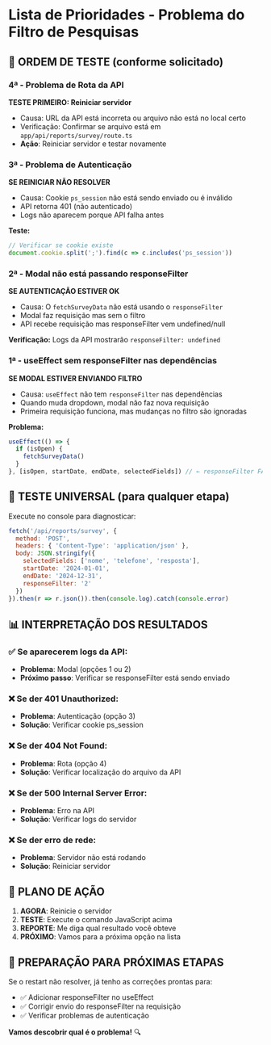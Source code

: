 # Lista de Prioridades - Problema do Filtro de Pesquisas

## 🎯 **ORDEM DE TESTE (conforme solicitado)**

### **4ª - Problema de Rota da API** 
**TESTE PRIMEIRO: Reiniciar servidor**
- Causa: URL da API está incorreta ou arquivo não está no local certo
- Verificação: Confirmar se arquivo está em `app/api/reports/survey/route.ts`
- **Ação**: Reiniciar servidor e testar novamente

### **3ª - Problema de Autenticação**
**SE REINICIAR NÃO RESOLVER**
- Causa: Cookie `ps_session` não está sendo enviado ou é inválido
- API retorna 401 (não autenticado)
- Logs não aparecem porque API falha antes

**Teste:**
```javascript
// Verificar se cookie existe
document.cookie.split(';').find(c => c.includes('ps_session'))
```

### **2ª - Modal não está passando responseFilter**
**SE AUTENTICAÇÃO ESTIVER OK**
- Causa: O `fetchSurveyData` não está usando o `responseFilter`
- Modal faz requisição mas sem o filtro
- API recebe requisição mas responseFilter vem undefined/null

**Verificação:** Logs da API mostrarão `responseFilter: undefined`

### **1ª - useEffect sem responseFilter nas dependências**
**SE MODAL ESTIVER ENVIANDO FILTRO**
- Causa: `useEffect` não tem `responseFilter` nas dependências
- Quando muda dropdown, modal não faz nova requisição
- Primeira requisição funciona, mas mudanças no filtro são ignoradas

**Problema:**
```typescript
useEffect(() => {
  if (isOpen) {
    fetchSurveyData()
  }
}, [isOpen, startDate, endDate, selectedFields]) // ← responseFilter FALTANDO
```

## 🧪 **TESTE UNIVERSAL (para qualquer etapa)**

Execute no console para diagnosticar:
```javascript
fetch('/api/reports/survey', {
  method: 'POST',
  headers: { 'Content-Type': 'application/json' },
  body: JSON.stringify({
    selectedFields: ['nome', 'telefone', 'resposta'],
    startDate: '2024-01-01',
    endDate: '2024-12-31',
    responseFilter: '2'
  })
}).then(r => r.json()).then(console.log).catch(console.error)
```

## 📊 **INTERPRETAÇÃO DOS RESULTADOS**

### **✅ Se aparecerem logs da API:**
- **Problema**: Modal (opções 1 ou 2)
- **Próximo passo**: Verificar se responseFilter está sendo enviado

### **❌ Se der 401 Unauthorized:**
- **Problema**: Autenticação (opção 3)
- **Solução**: Verificar cookie ps_session

### **❌ Se der 404 Not Found:**
- **Problema**: Rota (opção 4)
- **Solução**: Verificar localização do arquivo da API

### **❌ Se der 500 Internal Server Error:**
- **Problema**: Erro na API
- **Solução**: Verificar logs do servidor

### **❌ Se der erro de rede:**
- **Problema**: Servidor não está rodando
- **Solução**: Reiniciar servidor

## 🎯 **PLANO DE AÇÃO**

1. **AGORA**: Reinicie o servidor
2. **TESTE**: Execute o comando JavaScript acima
3. **REPORTE**: Me diga qual resultado você obteve
4. **PRÓXIMO**: Vamos para a próxima opção na lista

## 📝 **PREPARAÇÃO PARA PRÓXIMAS ETAPAS**

Se o restart não resolver, já tenho as correções prontas para:
- ✅ Adicionar responseFilter no useEffect
- ✅ Corrigir envio do responseFilter na requisição  
- ✅ Verificar problemas de autenticação

**Vamos descobrir qual é o problema!** 🔍